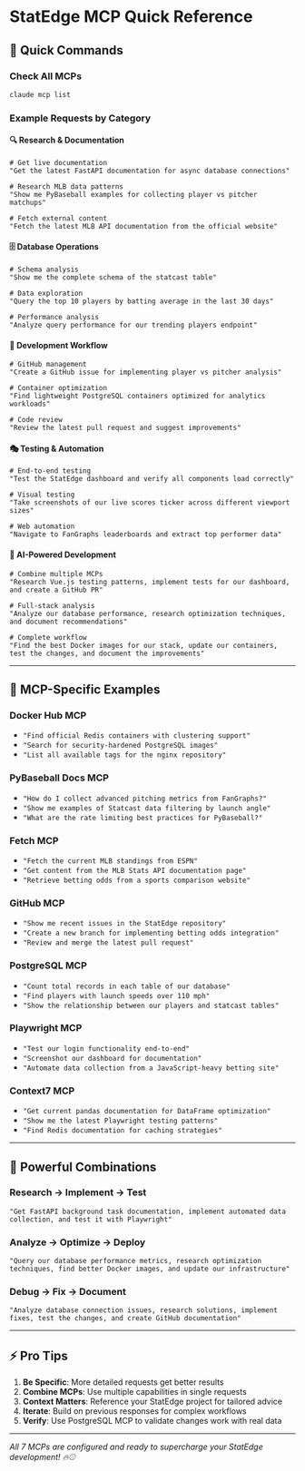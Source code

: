# StatEdge MCP Quick Reference

## 🚀 Quick Commands

### Check All MCPs
```bash
claude mcp list
```

### Example Requests by Category

#### 🔍 Research & Documentation
```
# Get live documentation
"Get the latest FastAPI documentation for async database connections"

# Research MLB data patterns  
"Show me PyBaseball examples for collecting player vs pitcher matchups"

# Fetch external content
"Fetch the latest MLB API documentation from the official website"
```

#### 🗄️ Database Operations
```
# Schema analysis
"Show me the complete schema of the statcast table"

# Data exploration
"Query the top 10 players by batting average in the last 30 days"

# Performance analysis
"Analyze query performance for our trending players endpoint"
```

#### 🔧 Development Workflow
```
# GitHub management
"Create a GitHub issue for implementing player vs pitcher analysis"

# Container optimization
"Find lightweight PostgreSQL containers optimized for analytics workloads"

# Code review
"Review the latest pull request and suggest improvements"
```

#### 🎭 Testing & Automation
```
# End-to-end testing
"Test the StatEdge dashboard and verify all components load correctly"

# Visual testing
"Take screenshots of our live scores ticker across different viewport sizes"

# Web automation
"Navigate to FanGraphs leaderboards and extract top performer data"
```

#### 🧠 AI-Powered Development
```
# Combine multiple MCPs
"Research Vue.js testing patterns, implement tests for our dashboard, and create a GitHub PR"

# Full-stack analysis
"Analyze our database performance, research optimization techniques, and document recommendations"

# Complete workflow
"Find the best Docker images for our stack, update our containers, test the changes, and document the improvements"
```

---

## 🎯 MCP-Specific Examples

### Docker Hub MCP
- `"Find official Redis containers with clustering support"`
- `"Search for security-hardened PostgreSQL images"`
- `"List all available tags for the nginx repository"`

### PyBaseball Docs MCP  
- `"How do I collect advanced pitching metrics from FanGraphs?"`
- `"Show me examples of Statcast data filtering by launch angle"`
- `"What are the rate limiting best practices for PyBaseball?"`

### Fetch MCP
- `"Fetch the current MLB standings from ESPN"`
- `"Get content from the MLB Stats API documentation page"`
- `"Retrieve betting odds from a sports comparison website"`

### GitHub MCP
- `"Show me recent issues in the StatEdge repository"`
- `"Create a new branch for implementing betting odds integration"`
- `"Review and merge the latest pull request"`

### PostgreSQL MCP
- `"Count total records in each table of our database"`
- `"Find players with launch speeds over 110 mph"`
- `"Show the relationship between our players and statcast tables"`

### Playwright MCP
- `"Test our login functionality end-to-end"`
- `"Screenshot our dashboard for documentation"`
- `"Automate data collection from a JavaScript-heavy betting site"`

### Context7 MCP
- `"Get current pandas documentation for DataFrame optimization"`
- `"Show me the latest Playwright testing patterns"`
- `"Find Redis documentation for caching strategies"`

---

## 🔗 Powerful Combinations

### Research → Implement → Test
```
"Get FastAPI background task documentation, implement automated data collection, and test it with Playwright"
```

### Analyze → Optimize → Deploy
```
"Query our database performance metrics, research optimization techniques, find better Docker images, and update our infrastructure"
```

### Debug → Fix → Document
```
"Analyze database connection issues, research solutions, implement fixes, test the changes, and create GitHub documentation"
```

---

## ⚡ Pro Tips

1. **Be Specific**: More detailed requests get better results
2. **Combine MCPs**: Use multiple capabilities in single requests
3. **Context Matters**: Reference your StatEdge project for tailored advice
4. **Iterate**: Build on previous responses for complex workflows
5. **Verify**: Use PostgreSQL MCP to validate changes work with real data

---

*All 7 MCPs are configured and ready to supercharge your StatEdge development! 🔥⚾*